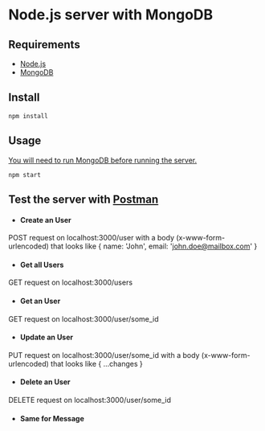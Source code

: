 # Node.js server with MongoDB

## Requirements

* [Node.js](https://nodejs.org/en/download/current/)
* [MongoDB](https://docs.mongodb.com/manual/installation/?jmp=footer#mongodb-community-edition)

## Install
```
npm install
```

## Usage
[You will need to run MongoDB before running the server.](https://docs.mongodb.com/manual/tutorial/install-mongodb-on-ubuntu/#start-mongodb)

```
npm start
```

## Test the server with [Postman](https://www.getpostman.com/apps)

* #### Create an User

POST request on localhost:3000/user with a body (x-www-form-urlencoded) that looks like { name: 'John', email: 'john.doe@mailbox.com' }

* #### Get all Users

GET request on localhost:3000/users

* #### Get an User

GET request on localhost:3000/user/some_id

* #### Update an User

PUT request on localhost:3000/user/some_id with a body (x-www-form-urlencoded) that looks like { ...changes }

* #### Delete an User

DELETE request on localhost:3000/user/some_id

* #### Same for Message
